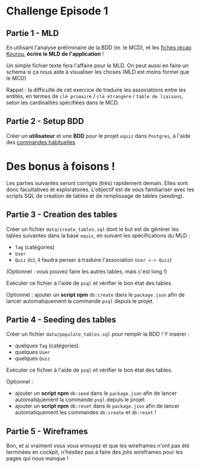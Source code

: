 # Challenge Episode 1 

## Partie 1 - MLD

En utilisant l'analyse préliminaire de la BDD (ie. le MCD), et les [fiches récap Kourou](https://kourou.oclock.io/ressources/fiche-recap/mld),
**écrire le MLD de l'application** ! 

Un simple fichier texte fera l'affaire pour le MLD. On peut aussi en faire un schema si ça nous aide à visualiser les choses (MLD est moins formel que le MCD)


Rappel : la difficulté de cet exercice de traduire les associations entre les entités, en termes de `clé primaire` / `clé étrangère` / `table de liaisons`, selon les cardinalités spécifiées dans le MCD.

## Partie 2 - Setup BDD

Créer un **utilisateur** et une **BDD** pour le projet `oquiz` dans `Postgres`, à l'aide des [commandes habituelles](https://kourou.oclock.io/ressources/fiche-recap/postgresql/)


# Des bonus à foisons ! 

Les parties suivantes seront corrigés (très) rapidement demain. Elles sont donc facultatives et exploratoires.
L'objectif est de vous familiariser avec les scripts SQL de creation de tables et de remplissage de tables (seeding). 

## Partie 3 - Creation des tables

Créer un fichier `data/create_tables.sql` dont le but est de générer les tables suivantes dans la base `oquiz`, en suivant les spécifications du MLD :
- `Tag` (catégories)
- `User`
- `Quiz` (ici, il faudra penser à traduire l'association `User <-> Quiz`)

(Optionnel : vous pouvez faire les autres tables, mais c'est long !)

Exécuter ce fichier à l'aide de `psql` et vérifier le bon état des tables.

Optionnel : ajouter un **script npm** `db:create` dans le `package.json` afin de lancer automatiquement la commande `psql` depuis le projet. 

## Partie 4 - Seeding des tables

Créer un fichier `data/populate_tables.sql` pour remplir la BDD ! Y insérer :
- quelques `Tag` (catégories)
- quelques `User`
- quelques `Quiz`

Exécuter ce fichier à l'aide de `psql` et vérifier le bon état des tables. 

Optionnel : 
- ajouter un **script npm** `db:seed` dans le `package.json` afin de lancer automatiquement la commande `psql` depuis le projet. 
- ajouter un **script npm** `db:reset` dans le `package.json` afin de lancer automatiquement les commandes `db:create` et `db:reset` !

## Partie 5 - Wireframes

Bon, et si vraiment vous vous ennuyez et que les wireframes n'ont pas été terminées en cockpit, n'hésitez pas à faire des jolis wireframes pour les pages qui nous manque !
